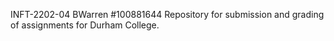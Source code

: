 INFT-2202-04 BWarren #100881644 
Repository for submission and grading of assignments for Durham College. 

